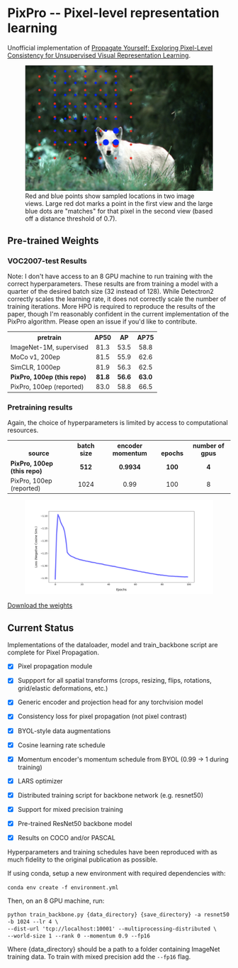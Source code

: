 # PixPro -- Pixel-level representation learning

Unofficial implementation of [Propagate Yourself: Exploring Pixel-Level Consistency for Unsupervised Visual Representation Learning](https://arxiv.org/abs/2011.10043).

<figure>
  <img src="./images/example.png"></img>
  <figcaption>Red and blue points show sampled locations in two image views. Large red dot marks a point in the first view and the large blue dots are "matches" for that pixel in the second view (based off a distance threshold of 0.7).</figcaption>
</figure>


## Pre-trained Weights

### VOC2007-test Results

Note: I don't have access to an 8 GPU machine to run training with the correct hyperparameters. These results are from training a model with a quarter of the desired batch size (32 instead of 128). While Detectron2 correctly scales the learning rate, it does not correctly scale the number of training iterations. More HPO is required to reproduce the results of the paper, though I'm reasonably confident in the current implementation of the PixPro algorithm. Please open an issue if you'd like to contribute.

<table><tbody>
<!-- START TABLE -->
<!-- TABLE HEADER -->
<th valign="bottom">pretrain</th>
<th valign="bottom">AP50</th>
<th valign="bottom">AP</th>
<th valign="bottom">AP75</th>
<!-- TABLE BODY -->
<tr><td align="left">ImageNet-1M, supervised</td>
<td align="center">81.3</td>
<td align="center">53.5</td>
<td align="center">58.8</td>
</tr>
<tr><td align="left">MoCo v1, 200ep</td>
<td align="center">81.5</td>
<td align="center">55.9</td>
<td align="center">62.6</td>
</tr>
</tr>
<tr><td align="left">SimCLR, 1000ep</td>
<td align="center">81.9</td>
<td align="center">56.3</td>
<td align="center">62.5</td>
</tr>
</tr>
<tr><td align="left"><b>PixPro, 100ep (this repo)</b></td>
<td align="center"><b>81.8</b></td>
<td align="center"><b>56.6</b></td>
<td align="center"><b>63.0</b></td>
</tr>
</tr>
<tr><td align="left">PixPro, 100ep (reported)</td>
<td align="center">83.0</td>
<td align="center">58.8</td>
<td align="center">66.5</td>
</tr>
</tbody></table>

### Pretraining results

Again, the choice of hyperparameters is limited by access to computational resources.

<table><tbody>
<!-- START TABLE -->
<!-- TABLE HEADER -->
<th valign="bottom">source</th>
<th valign="bottom">batch size</th>
<th valign="bottom">encoder momentum</th>
<th valign="bottom">epochs</th>
<th valign="bottom">number of gpus</th>
<!-- TABLE BODY -->
<tr><td align="left"><b>PixPro, 100ep (this repo)</b></td>
<td align="center"><b>512</b></td>
<td align="center"><b>0.9934</b></td>
<td align="center"><b>100</b></td>
<td align="center"><b>4</b></td>
</tr>
</tr>
<tr><td align="left">PixPro, 100ep (reported)</td>
<td align="center">1024</td>
<td align="center">0.99</td>
<td align="center">100</td>
<td align="center">8</td>
</tr>
</tbody></table>

<figure>
  <img src="./images/pixpro100_bsz512_loss.png"></img>
</figure>

<a href="https://www.dropbox.com/s/5vqscsb78p9lg1e/pixpro100_bsz512_IN1M.tar.pth?dl=0">Download the weights</a>


## Current Status

Implementations of the dataloader, model and train_backbone script are complete for Pixel Propagation.

- [x] Pixel propagation module
- [x] Suppport for all spatial transforms (crops, resizing, flips, rotations, grid/elastic deformations, etc.)
- [x] Generic encoder and projection head for any torchvision model
- [x] Consistency loss for pixel propagation (not pixel contrast)
- [x] BYOL-style data augmentations
- [x] Cosine learning rate schedule
- [x] Momentum encoder's momentum schedule from BYOL (0.99 -> 1 during training)
- [x] LARS optimizer
- [x] Distributed training script for backbone network (e.g. resnet50)
- [x] Support for mixed precision training
- [x] Pre-trained ResNet50 backbone model
- [x] Results on COCO and/or PASCAL


Hyperparameters and training schedules have been reproduced with as much fidelity to the original publication as possible.

If using conda, setup a new environment with required dependencies with:

```conda env create -f environment.yml```

Then, on an 8 GPU machine, run:

```
python train_backbone.py {data_directory} {save_directory} -a resnet50 -b 1024 --lr 4 \
--dist-url 'tcp://localhost:10001' --multiprocessing-distributed \
--world-size 1 --rank 0 --momentum 0.9 --fp16
```

Where {data_directory} should be a path to a folder containing ImageNet training data. To train with mixed precision add the ```--fp16``` flag.

